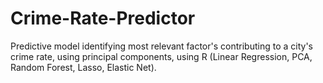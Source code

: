 # Crime-Rate-Predictor
Predictive model identifying most relevant factor's contributing to a city's crime rate, using principal components, using R (Linear Regression, PCA, Random Forest, Lasso, Elastic Net).
